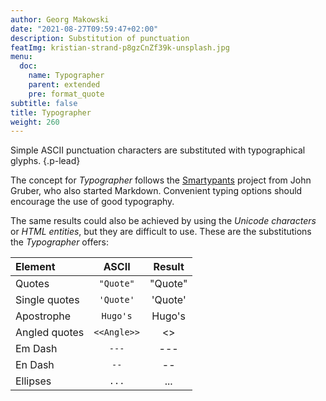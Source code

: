 ```yaml
---
author: Georg Makowski
date: "2021-08-27T09:59:47+02:00"
description: Substitution of punctuation 
featImg: kristian-strand-p8gzCnZf39k-unsplash.jpg
menu:
  doc:
    name: Typographer
    parent: extended
    pre: format_quote
subtitle: false
title: Typographer
weight: 260
---
```


Simple ASCII punctuation characters are substituted with typographical glyphs.
{.p-lead} <!--more-->

The concept for _Typographer_ follows the [Smartypants](https://daringfireball.net/projects/smartypants/) project from John Gruber, who also started Markdown. Convenient typing options should encourage the use of good typography.

The same results could also be achieved by using the _Unicode characters_ or _HTML entities_, but they are difficult to use. These are the substitutions the _Typographer_ offers:

| Element       |   ASCII          |  Result   |
| :------------ | :--------------: | :-------: |
| Quotes        |    `"Quote"`     |  "Quote"  |
| Single quotes |    `'Quote'`     |  'Quote'  |
| Apostrophe    |     `Hugo's`     |  Hugo's   |
| Angled quotes |   `<<Angle>>`    | <<Angle>> |
| Em Dash       |      `---`       |   ---   |
| En Dash       |       `--`       |    --     |
| Ellipses      |      `...`       |    ...    |
